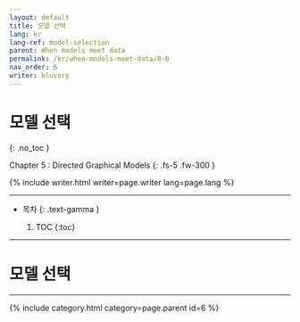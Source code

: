 ```yaml
---
layout: default
title: 모델 선택
lang: kr
lang-ref: model-selection
parent: When models meet data
permalink: /kr/when-models-meet-data/8-6
nav_order: 6
writer: bluvory
---
```


# 모델 선택
{: .no_toc }


Chapter 5 : Directed Graphical Models
{: .fs-5 .fw-300 }


{% include writer.html writer=page.writer lang=page.lang %}

---

- 목차
    {: .text-gamma }

    1. TOC
    {:toc}

---

# 모델 선택

---

{% include category.html category=page.parent id=6 %}
